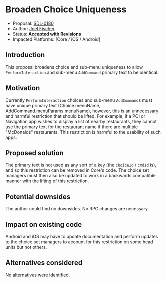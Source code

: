 # Broaden Choice Uniqueness

* Proposal: [SDL-0180](0180-broaden-choice-uniqueness.md)
* Author: [Joel Fischer](https://github.com/joeljfischer)
* Status: **Accepted with Revisions**
* Impacted Platforms: [Core / iOS / Android]

## Introduction

This proposal broadens choice and sub-menu uniqueness to allow `PerformInteraction` and sub-menu `AddCommand` primary text to be identical. 

## Motivation

Currently `PerformInteraction` choices and sub-menu `AddCommand`s must have unique primary text (Choice.menuName, AddCommand.menuParams.menuName), however, this is an unnecessary and harmful restriction that should be lifted. For example, if a POI or Navigation app wishes to display a list of nearby restaurants, they cannot use the primary text for the restaurant name if there are multiple "McDonalds" restaurants. This restriction is harmful to the usability of such apps.

## Proposed solution

The primary text is not used as any sort of a key (the `choiceId` / `cmdId` is), and so this restriction can be removed in Core's code. The choice set managers must then also be updated to work in a backwards compatible manner with the lifting of this restriction.

## Potential downsides

The author could find no downsides. No RPC changes are necessary.

## Impact on existing code

Android and iOS may have to update documentation and perform updates to the choice set managers to account for this restriction on some head units but not others.

## Alternatives considered

No alternatives were identified.
